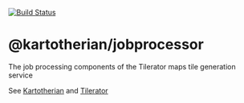 [![Build Status](https://travis-ci.org/kartotherian/jobprocessor.svg?branch=master)](https://travis-ci.org/kartotherian/jobprocessor)

# @kartotherian/jobprocessor

The job processing components of the Tilerator maps tile generation service

See [Kartotherian](https://github.com/kartotherian/kartotherian) and [Tilerator](https://github.com/kartotherian/tilerator)
